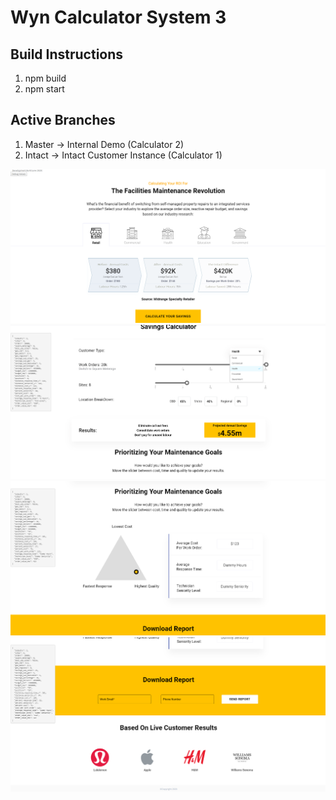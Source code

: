 # Wyn Calculator System 3

## Build Instructions
1. npm build
1. npm start

## Active Branches
1. Master -> Internal Demo (Calculator 2)
1. Intact -> Intact Customer Instance (Calculator 1)

<img src="screens/1.png">

<img src="screens/2.png">

<img src="screens/3.png">

<img src="screens/4.png">

